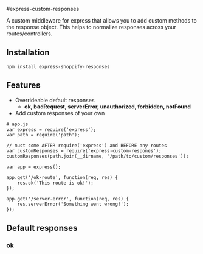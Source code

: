 #express-custom-responses

A custom middleware for express that allows you to add custom methods to the response object. This helps to normalize responses across your routes/controllers.

## Installation
    npm install express-shoppify-responses

## Features

* Overrideable default responses
	* **ok, badRequest, serverError, unauthorized, forbidden, notFound**
* Add custom responses of your own

~~~
# app.js
var express = require('express');
var path = require('path');

// must come AFTER require('express') and BEFORE any routes
var customResponses = require('express-custom-respones');
customResponses(path.join(__dirname, '/path/to/custom/responses'));

var app = express();

app.get('/ok-route', function(req, res) {
    res.ok('This route is ok!');
});

app.get('/server-error', function(req, res) {
    res.serverError('Something went wrong!');
});
~~~

## Default responses

### ok

~~~

~~~
